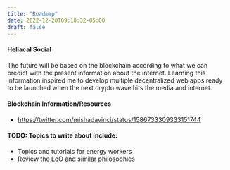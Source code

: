 ```yaml
---
title: "Roadmap"
date: 2022-12-20T09:10:32-05:00
draft: false
---
```


#### Heliacal Social
The future will be based on the blockchain according to what we can predict with the present information about the internet. Learning this information inspired me to develop multiple decentralized web apps ready to be launched when the next crypto wave hits the media and internet. 

#### Blockchain Information/Resources
* https://twitter.com/mishadavinci/status/1586733309333151744

#### TODO: Topics to write about include:
* Topics and tutorials for energy workers 
* Review the LoO and similar philosophies